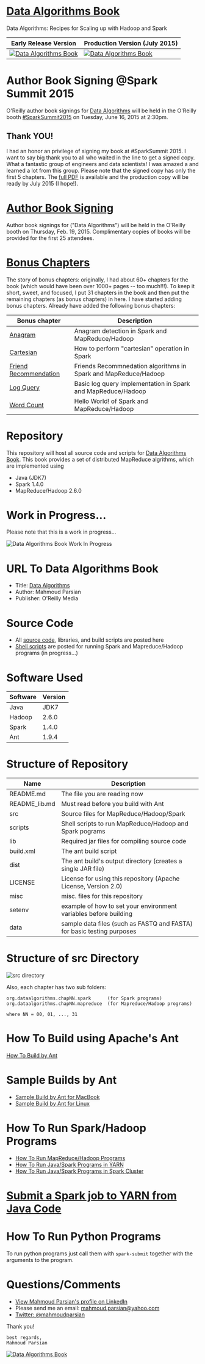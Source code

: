 [Data Algorithms Book](http://shop.oreilly.com/product/0636920033950.do)
======================
Data Algorithms: Recipes for Scaling up with Hadoop and Spark


Early Release Version                                                                              | Production Version (July 2015)
---------------------------------------------------------------------------------------------------|-------------------------------
[![Data Algorithms Book](./misc/da_small.gif)](http://shop.oreilly.com/product/0636920033950.do)   | [![Data Algorithms Book](./misc/da_book3.jpeg)](http://shop.oreilly.com/product/0636920033950.do)
 
Author Book Signing @Spark Summit 2015
=====================================
O'Reilly author book signings for 
[Data Algorithms](http://shop.oreilly.com/product/0636920033950.do) 
will be held in the O'Reilly booth 
[#SparkSummit2015](https://twitter.com/hashtag/sparksummit2015) 
on Tuesday, June 16, 2015 at 2:30pm.

Thank YOU!
----------
I had an honor an privilege of signing my book at #SparkSummit 2015. I want to say big thank you 
to all who waited in the line to get a signed copy. What a fantastic group of engineers and 
data scientists! I was amazed a and learned a lot from this group. Please note that the signed copy
has only the first 5 chapters. The [full PDF](http://shop.oreilly.com/product/0636920033950.do) is 
available and the production copy will be ready by July 2015 (I hope!).

[Author Book Signing](http://strataconf.com/big-data-conference-ca-2015/public/content/author-signings)
====================
Author book signings for ("Data Algorithms") will be held in the O'Reilly booth on Thursday, Feb. 19, 2015.
Complimentary copies of books will be provided for the first 25 attendees. 

[Bonus Chapters](https://github.com/mahmoudparsian/data-algorithms-book/tree/master/src/main/java/org/dataalgorithms/bonus)
================
The story of bonus chapters: originally, I had about 60+ chapters for the book (which would 
have been over 1000+ pages -- too much!!!). To keep it short, sweet, and focused, I put 31 
chapters in the book and then put the remaining chapters (as bonus chapters) in here.  I have 
started adding bonus chapters. Already have added the following bonus chapters:

Bonus chapter                                                                                                                                          | Description
-------------------------------------------------------------------------------------------------------------------------------------------------------|---------------------------------------------------------------
[Anagram](https://github.com/mahmoudparsian/data-algorithms-book/tree/master/src/main/java/org/dataalgorithms/bonus/anagram)                           | Anagram detection in Spark and MapReduce/Hadoop
[Cartesian](https://github.com/mahmoudparsian/data-algorithms-book/tree/master/src/main/java/org/dataalgorithms/bonus/cartesian)                       | How to perform "cartesian" operation in Spark
[Friend Recommendation](https://github.com/mahmoudparsian/data-algorithms-book/tree/master/src/main/java/org/dataalgorithms/bonus/friendrecommendation) | Friends Recommnedation algorithms in Spark and MapReduce/Hadoop 
[Log Query](https://github.com/mahmoudparsian/data-algorithms-book/tree/master/src/main/java/org/dataalgorithms/bonus/logquery)                         | Basic log query implementation  in Spark and MapReduce/Hadoop  
[Word Count](https://github.com/mahmoudparsian/data-algorithms-book/tree/master/src/main/java/org/dataalgorithms/bonus/wordcount)                       | Hello World! of Spark and MapReduce/Hadoop   


Repository
==========
This repository will host all source code and scripts for
[Data Algorithms Book](http://shop.oreilly.com/product/0636920033950.do).
This book provides a set of distributed MapReduce algrithms, which are implemented using
* Java (JDK7)
* Spark 1.4.0
* MapReduce/Hadoop 2.6.0

Work in Progress...
===================
Please note that this is a work in progress...

![Data Algorithms Book Work In Progress](./misc/work_in_progress2.jpeg)


URL To Data Algorithms Book
===========================
* Title: [Data Algorithms](http://shop.oreilly.com/product/0636920033950.do)
* Author: Mahmoud Parsian
* Publisher: O'Reilly Media


Source Code
===========
* All [source code](./src), libraries, and build scripts are posted here
* [Shell scripts](./scripts) are posted for running Spark and Mapreduce/Hadoop programs (in progress...)


Software Used
=============

Software | Version
---------|--------
Java     | JDK7
Hadoop   | 2.6.0
Spark    | 1.4.0
Ant      | 1.9.4


Structure of Repository
=======================

Name          | Description
--------------|------------
README.md     | The file you are reading now
README_lib.md | Must read before you build with Ant
src           | Source files for MapReduce/Hadoop/Spark
scripts       | Shell scripts to run MapReduce/Hadoop and Spark pograms
lib           | Required jar files for compiling source code
build.xml     | The ant build script
dist          | The ant build's output directory (creates a single JAR file)
LICENSE       | License for using this repository (Apache License, Version 2.0)
misc          | misc. files for this repository
setenv        | example of how to set your environment variables before building
data          | sample data files (such as FASTQ and FASTA) for basic testing purposes

Structure of src Directory
==========================
![src directory](./misc/source_tree.png)

Also, each chapter has two sub folders:
```
org.dataalgorithms.chapNN.spark      (for Spark programs)
org.dataalgorithms.chapNN.mapreduce  (for Mapreduce/Hadoop programs)

where NN = 00, 01, ..., 31
```

How To Build using Apache's Ant
===============================
[How To Build by Ant](./misc/how_to_build_with_ant.md)


Sample Builds by Ant
====================
* [Sample Build by Ant for MacBook](./misc/sample_build_mac.txt)
* [Sample Build by Ant for Linux](./misc/sample_build_linux.txt)


How To Run Spark/Hadoop Programs
================================
* [How To Run MapReduce/Hadoop Programs](./misc/how_to_run_hadoop_programs.sh)
* [How To Run Java/Spark Programs in YARN](./misc/how_to_run_spark_in_yarn.sh)
* [How To Run Java/Spark Programs in Spark Cluster](./misc/how_to_run_spark_in_spark_cluster.sh)


[Submit a Spark job to YARN from Java Code](./misc/how-to-submit-spark-job-to-yarn-from-java-code.md)
===========================================


How To Run Python Programs
==========================
To run python programs just call them with `spark-submit` together with the arguments to the program.

 
Questions/Comments
==================
* [View Mahmoud Parsian's profile on LinkedIn](http://www.linkedin.com/in/mahmoudparsian)
* Please send me an email: mahmoud.parsian@yahoo.com
* [Twitter: @mahmoudparsian](http://twitter.com/mahmoudparsian) 

Thank you!
````
best regards,
Mahmoud Parsian
````

[![Data Algorithms Book](./misc/data_algorithms_image.jpg)](http://shop.oreilly.com/product/0636920033950.do)
